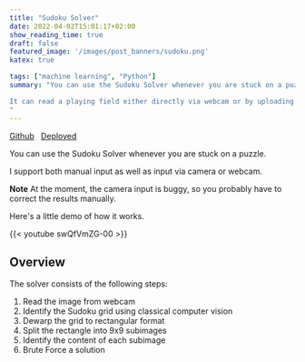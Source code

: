 ```yaml
---
title: "Sudoku Solver"
date: 2022-04-02T15:01:17+02:00
show_reading_time: true
draft: false
featured_image: '/images/post_banners/sudoku.png'
katex: true

tags: ["machine learning", "Python"]
summary: "You can use the Sudoku Solver whenever you are stuck on a puzzle.  \n

It can read a playing field either directly via webcam or by uploading a picture and quicklu provide you with the solution.
"
---
```


[Github](https://github.com/scheuclu/sudoku_solver)&nbsp;&nbsp;
[Deployed](https://share.streamlit.io/scheuclu/sudoku_solver/main/webpage.py)

You can use the Sudoku Solver whenever you are stuck on a puzzle.

I support both manual input as well as input via camera or webcam.

**Note** At the moment, the camera input is buggy, so you probably have to correct the results manually.

Here's a little demo of how it works.

{{< youtube swQfVmZG-00 >}}

## Overview
The solver consists of the following steps:

1. Read the image from webcam
2. Identify the Sudoku grid using classical computer vision
3. Dewarp the grid to rectangular format
4. Split the rectangle into 9x9 subimages
5. Identify the content of each subimage
6. Brute Force a solution

